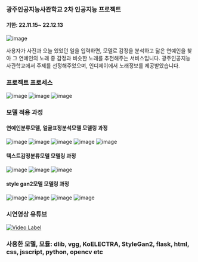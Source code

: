 
### 광주인공지능사관학교 2차 인공지능 프로젝트
#### 기한: 22.11.15~ 22.12.13
![image](https://user-images.githubusercontent.com/38881094/208052098-79cb719f-e8de-4967-b970-6e34558fba9f.png)

사용자가 사진과 오늘 있었던 일을 입력하면, 모델로 감정을 분석하고 닮은 연예인을 찾아 그 연예인의 노래 중 감정과 비슷한 노래를 추천해주는 서비스입니다.
광주인공지능사관학교에서 주제를 선정해주었으며, 인디제이에서 노래정보를 제공받았습니다.

### 프로젝트 프로세스
![image](https://user-images.githubusercontent.com/38881094/208052372-5b02c2aa-6502-4a78-8f57-68fc55de50c0.png)
![image](https://user-images.githubusercontent.com/38881094/208052504-8087fb15-3f85-4583-88f3-07b4c8b675b7.png)
![image](https://user-images.githubusercontent.com/38881094/208052556-d8fc6981-5512-4122-afef-4eeedcc97138.png)

### 모델 적용 과정
#### 연예인분류모델, 얼굴표정분석모델 모델링 과정
![image](https://user-images.githubusercontent.com/38881094/208052660-ba6f3129-0f3f-421a-adec-f0558fa9523d.png)
![image](https://user-images.githubusercontent.com/38881094/208052780-d227edd0-f65c-4034-a205-eb54c8c9331e.png)
![image](https://user-images.githubusercontent.com/38881094/208052830-86720181-6f27-4aeb-be72-fab1f96fbe11.png)
![image](https://user-images.githubusercontent.com/38881094/208052885-860cc965-e205-4c5a-baf5-bb274660533e.png)
![image](https://user-images.githubusercontent.com/38881094/208052938-0a65216c-5635-4fe5-9074-03edfe9c66e4.png)

#### 텍스트감정분류모델 모델링 과정
![image](https://user-images.githubusercontent.com/38881094/208053020-8b309531-379d-4077-bac9-aa6d1f570731.png)
![image](https://user-images.githubusercontent.com/38881094/208053060-01dec905-28cf-4401-8536-6e4ad86bfdd6.png)
![image](https://user-images.githubusercontent.com/38881094/208053112-89f69920-f29d-49e7-8551-18086a142a15.png)

#### style gan2모델 모델링 과정
![image](https://user-images.githubusercontent.com/38881094/208053223-d0fb3528-fbd0-4e1c-b4dd-f2f4417989b9.png)
![image](https://user-images.githubusercontent.com/38881094/208053264-d4a15aaf-4ba9-4adf-93b4-915e962922f9.png)
![image](https://user-images.githubusercontent.com/38881094/208053313-be24d11b-6c4a-4c20-b585-951ba584604f.png)
![image](https://user-images.githubusercontent.com/38881094/208053354-8c8246ce-54cb-4176-8712-0c4652493ca4.png)

### 시연영상 유튜브
[![Video Label](http://img.youtube.com/vi/776mhBORgtY/0.jpg)](https://www.youtube.com/watch?v=776mhBORgtY)

### 사용한 모델, 모듈: dlib, vgg, KoELECTRA, StyleGan2, flask, html, css, jsscript, python, opencv etc


